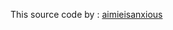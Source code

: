 This source code by : [aimieisanxious]([https://link-url-here.org](https://codepen.io/aimieisanxious/pen/zJepap)https://codepen.io/aimieisanxious/pen/zJepap)
